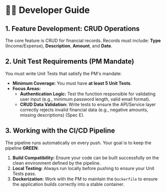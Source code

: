 # 🧑‍💻 Developer Guide

## 1. Feature Development: CRUD Operations
The core feature is CRUD for financial records. Records must include: **Type** (Income/Expense), **Description**, **Amount**, and **Date**.

## 2. Unit Test Requirements (PM Mandate)

You must write Unit Tests that satisfy the PM's mandate:
* **Minimum Coverage:** You must have **at least 5 Unit Tests**.
* **Focus Areas:**
    * **Authentication Logic:** Test the function responsible for validating user input (e.g., minimum password length, valid email format).
    * **CRUD Data Validation:** Write tests to ensure the API/Service layer correctly rejects invalid financial data (e.g., negative amounts, missing descriptions) (Spec E).

## 3. Working with the CI/CD Pipeline

The pipeline runs automatically on every push. Your goal is to keep the pipeline **GREEN**:
1.  **Build Compatibility:** Ensure your code can be built successfully on the clean environment defined by the pipeline.
2.  **Local Testing:** Always run locally before pushing to ensure your Unit Tests pass.
3.  **Dockerization:** Work with the PM to maintain the `Dockerfile` to ensure the application builds correctly into a stable container.
